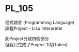 # PL_105

程式語言 (Programming Language)  
課程Project - Lisp Interpreter  

此Project分成四個部分  
但我只完成了Project-1(切Token)  
